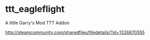 # ttt_eagleflight
A little Garry's Mod TTT Addon

http://steamcommunity.com/sharedfiles/filedetails/?id=1326870555
